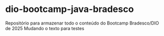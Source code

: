 # dio-bootcamp-java-bradesco
Repositório para armazenar todo o conteúdo do Bootcamp Bradesco/DIO de 2025
Mudando o texto para testes